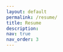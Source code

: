 ```yaml
---
layout: default
permalink: /resume/
title: Resume
description:
nav: true
nav_order: 3
---
```


<script>
    window.location.replace("/assets/pdf/Ghatge, Saudamini_8.pdf");
</script>
